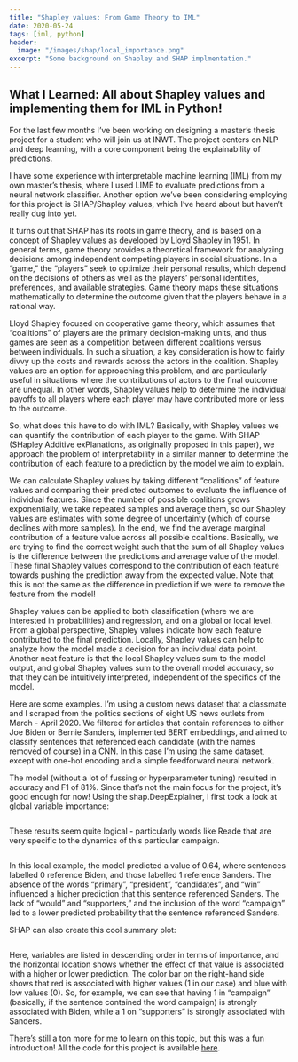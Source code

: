 ```yaml
---
title: "Shapley values: From Game Theory to IML"
date: 2020-05-24
tags: [iml, python]
header: 
  image: "/images/shap/local_importance.png"
excerpt: "Some background on Shapley and SHAP implmentation."
---
```


## What I Learned: All about Shapley values and implementing them for IML in Python!

For the last few months I’ve been working on designing a master’s thesis project for a student who will join us at INWT. The project centers on NLP and deep learning, with a core component being the explainability of predictions.

I have some experience with interpretable machine learning (IML) from my own master’s thesis, where I used LIME to evaluate predictions from a neural network classifier. Another option we’ve been considering employing for this project is SHAP/Shapley values, which I’ve heard about but haven’t really dug into yet.

It turns out that SHAP has its roots in game theory, and is based on a concept of Shapley values as developed by Lloyd Shapley in 1951. In general terms, game theory provides a theoretical framework for analyzing decisions among independent competing players in social situations. In a “game,” the “players” seek to optimize their personal results, which depend on the decisions of others as well as the players’ personal identities, preferences, and available strategies. Game theory maps these situations mathematically to determine the outcome given that the players behave in a rational way.

Lloyd Shapley focused on cooperative game theory, which assumes that “coalitions” of players are the primary decision-making units, and thus games are seen as a competition between different coalitions versus between individuals. In such a situation, a key consideration is how to fairly divvy up the costs and rewards across the actors in the coalition. Shapley values are an option for approaching this problem, and are particularly useful in situations where the contributions of actors to the final outcome are unequal. In other words, Shapley values help to determine the individual payoffs to all players where each player may have contributed more or less to the outcome. 

So, what does this have to do with IML? Basically, with Shapley values we can quantify the contribution of each player to the game. With SHAP (SHapley Additive exPlanations, as originally proposed in this paper), we approach the problem of interpretability in a similar manner to determine the contribution of each feature to a prediction by the model we aim to explain. 

We can calculate Shapley values by taking different “coalitions” of feature values and comparing their predicted outcomes to evaluate the influence of individual features. Since the number of possible coalitions grows exponentially, we take repeated samples and average them, so our Shapley values are estimates with some degree of uncertainty (which of course declines with more samples). In the end, we find the average marginal contribution of a feature value across all possible coalitions. Basically, we are trying to find the correct weight such that the sum of all Shapley values is the difference between the predictions and average value of the model. These final Shapley values correspond to the contribution of each feature towards pushing the prediction away from the expected value. Note that this is not the same as the difference in prediction if we were to remove the feature from the model!

Shapley values can be applied to both classification (where we are interested in probabilities) and regression, and on a global or local level. From a global perspective, Shapley values indicate how each feature contributed to the final prediction. Locally, Shapley values can help to analyze how the model made a decision for an individual data point. Another neat feature is that the local Shapley values sum to the model output, and global Shapley values sum to the overall model accuracy, so that they can be intuitively interpreted, independent of the specifics of the model.

Here are some examples. I’m using a custom news dataset that a classmate and I scraped from the politics sections of eight US news outlets from March - April 2020. We filtered for articles that contain references to either Joe Biden or Bernie Sanders, implemented BERT embeddings, and aimed to classify sentences that referenced each candidate (with the names removed of course) in a CNN. In this case I’m using the same dataset, except with one-hot encoding and a simple feedforward neural network. 

The model (without a lot of fussing or hyperparameter tuning) resulted in accuracy and F1 of 81%. Since that’s not the main focus for the project, it’s good enough for now! Using the shap.DeepExplainer, I first took a look at global variable importance:

<img src="assets/images/shap/global_importance.png" alt="">

These results seem quite logical - particularly words like Reade that are very specific to the dynamics of this particular campaign. 

<img src="assets/images/shap/local_importance.png" alt="">

In this local example, the model predicted a value of 0.64, where sentences labelled 0 reference Biden, and those labelled 1 reference Sanders. The absence of the words “primary”, “president”, “candidates”, and “win” influenced a higher prediction that this sentence referenced Sanders. The lack of “would” and “supporters,” and the inclusion of the word “campaign” led to a lower predicted probability that the sentence referenced Sanders. 

SHAP can also create this cool summary plot:

<img src="assets/images/shap/summary_plot.png" alt="">

Here, variables are listed in descending order in terms of importance, and the horizontal location shows whether the effect of that value is associated with a higher or lower prediction. The color bar on the right-hand side shows that red is associated with higher values (1 in our case) and blue with low values (0). So, for example, we can see that having 1 in “campaign” (basically, if the sentence contained the word campaign) is strongly associated with Biden, while a 1 on “supporters” is strongly associated with Sanders. 

There’s still a ton more for me to learn on this topic, but this was a fun introduction! All the code for this project is available [here](https://github.com/MarinaWyss/iml-practice/blob/master/shap.ipynb).

